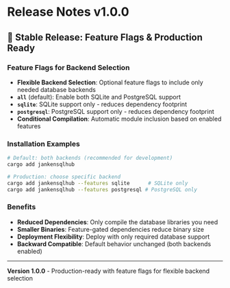 # Release Notes v1.0.0

## 🎉 **Stable Release: Feature Flags & Production Ready**

### Feature Flags for Backend Selection
- **Flexible Backend Selection**: Optional feature flags to include only needed database backends
- **`all`** (default): Enable both SQLite and PostgreSQL support
- **`sqlite`**: SQLite support only - reduces dependency footprint
- **`postgresql`**: PostgreSQL support only - reduces dependency footprint
- **Conditional Compilation**: Automatic module inclusion based on enabled features

### Installation Examples
```bash
# Default: both backends (recommended for development)
cargo add jankensqlhub

# Production: choose specific backend
cargo add jankensqlhub --features sqlite      # SQLite only
cargo add jankensqlhub --features postgresql # PostgreSQL only
```

### Benefits
- **Reduced Dependencies**: Only compile the database libraries you need
- **Smaller Binaries**: Feature-gated dependencies reduce binary size
- **Deployment Flexibility**: Deploy with only required database support
- **Backward Compatible**: Default behavior unchanged (both backends enabled)

---

**Version 1.0.0** - Production-ready with feature flags for flexible backend selection
